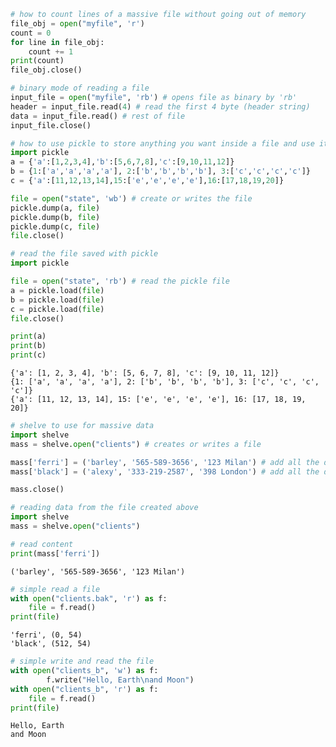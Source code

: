 ```python
# how to count lines of a massive file without going out of memory
file_obj = open("myfile", 'r')
count = 0
for line in file_obj:
    count += 1
print(count)
file_obj.close()
```


```python
# binary mode of reading a file
input_file = open("myfile", 'rb') # opens file as binary by 'rb'
header = input_file.read(4) # read the first 4 byte (header string)
data = input_file.read() # rest of file
input_file.close()
```


```python
# how to use pickle to store anything you want inside a file and use it later
import pickle
a = {'a':[1,2,3,4],'b':[5,6,7,8],'c':[9,10,11,12]}
b = {1:['a','a','a','a'], 2:['b','b','b','b'], 3:['c','c','c','c']}
c = {'a':[11,12,13,14],15:['e','e','e','e'],16:[17,18,19,20]}

file = open("state", 'wb') # create or writes the file
pickle.dump(a, file)
pickle.dump(b, file)
pickle.dump(c, file)
file.close()
```


```python
# read the file saved with pickle
import pickle

file = open("state", 'rb') # read the pickle file
a = pickle.load(file)
b = pickle.load(file)
c = pickle.load(file)
file.close()

print(a)
print(b)
print(c)
```

    {'a': [1, 2, 3, 4], 'b': [5, 6, 7, 8], 'c': [9, 10, 11, 12]}
    {1: ['a', 'a', 'a', 'a'], 2: ['b', 'b', 'b', 'b'], 3: ['c', 'c', 'c', 'c']}
    {'a': [11, 12, 13, 14], 15: ['e', 'e', 'e', 'e'], 16: [17, 18, 19, 20]}



```python
# shelve to use for massive data
import shelve
mass = shelve.open("clients") # creates or writes a file

mass['ferri'] = ('barley', '565-589-3656', '123 Milan') # add all the data we need
mass['black'] = ('alexy', '333-219-2587', '398 London') # add all the data we need

mass.close()
```


```python
# reading data from the file created above
import shelve
mass = shelve.open("clients")

# read content
print(mass['ferri'])
```

    ('barley', '565-589-3656', '123 Milan')



```python
# simple read a file
with open("clients.bak", 'r') as f:
    file = f.read()
print(file)
```

    'ferri', (0, 54)
    'black', (512, 54)
    



```python
# simple write and read the file
with open("clients_b", 'w') as f:
        f.write("Hello, Earth\nand Moon")
with open("clients_b", 'r') as f:
    file = f.read()
print(file)
```

    Hello, Earth
    and Moon



```python

```
